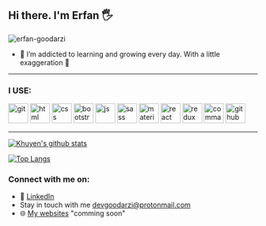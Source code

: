 ## Hi there. I'm Erfan 🖐 
<p align="left"> <img src="https://komarev.com/ghpvc/?username=erfan-goodarzi&label=Profile%20views&color=blueviolet&style=flat-square" alt="erfan-goodarzi" /> </p>
 

- 🌱 I’m addicted to learning and growing every day. With a little exaggeration 🤞

  
<hr>

### I USE: 
<p align="left">
 
<img src="https://img.icons8.com/color/48/000000/git.png" alt="git" width="40" height="40"/>
<img src="https://img.icons8.com/color/48/000000/html-5" alt="html" width="40" height="40"/>
<img src="https://img.icons8.com/color/48/000000/css3.png" alt="css" width="40" height="40"/>
<img src="https://img.icons8.com/color/48/000000/bootstrap.png" alt="bootstrap" width="40" height="40"/>
<img src="https://img.icons8.com/color/48/000000/javascript.png" alt="js" width="40" height="40"/>
 <img src="https://img.icons8.com/color/48/000000/sass.png" alt="sass" width="40" height="40"/>
  <img src="https://img.icons8.com/color/344/material-ui.png" alt="material" width="40" height="40"/>
 <img src="https://img.icons8.com/wired/344/4a90e2/react.png" alt="react" width="40" height="40"/>
 <img src="https://img.icons8.com/ios-filled/344/4a90e2/redux.png" alt="redux" width="40" height="40"/>
 <img src="https://img.icons8.com/officel/344/4a90e2/command-line.png" alt="command" width="40" height="40"/>
  <img src="https://img.icons8.com/color/48/000000/github.png" alt="github" width="40" height="40"/>
</p>

<hr>
  
[![Khuyen's github stats](https://github-readme-stats.vercel.app/api?username=erfan-goodarzi&count_private=true&show_icons=true&theme=midnight-purple&hide_rank=false)](https://github.com/erfan-goodarzi/erfan-goodarzi)





[![Top Langs](https://github-readme-stats.vercel.app/api/top-langs/?username=erfan-goodarzi&langs_count=8&layout=compact&theme=midnight-purple)](https://github.com/erfan-goodarzi/)
### Connect with me on:
  - 📑 [LinkedIn](https://www.linkedin.com/in/erfan-goodazi-83b8481b3/)
  - Stay in touch with me devgoodarzi@protonmail.com
  - 🌐	[My websites](https://erfan-goodarzi.ir) "comming soon"
